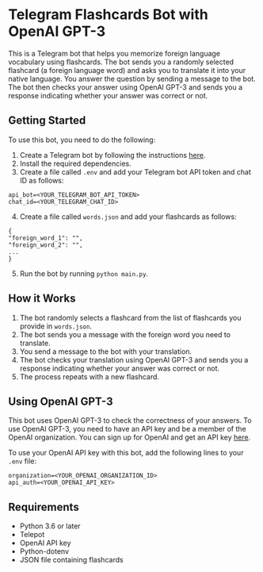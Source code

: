 # Telegram Flashcards Bot with OpenAI GPT-3

This is a Telegram bot that helps you memorize foreign language vocabulary using flashcards. The bot sends you a randomly selected flashcard (a foreign language word) and asks you to translate it into your native language. You answer the question by sending a message to the bot. The bot then checks your answer using OpenAI GPT-3 and sends you a response indicating whether your answer was correct or not.

## Getting Started

To use this bot, you need to do the following:

1. Create a Telegram bot by following the instructions [here](https://core.telegram.org/bots#3-how-do-i-create-a-bot).
2. Install the required dependencies.
3. Create a file called `.env` and add your Telegram bot API token and chat ID as follows:

```
api_bot=<YOUR_TELEGRAM_BOT_API_TOKEN>
chat_id=<YOUR_TELEGRAM_CHAT_ID>
```

4. Create a file called `words.json` and add your flashcards as follows:

```
{
"foreign_word_1": "",
"foreign_word_2": "",
...
}
```

5. Run the bot by running `python main.py`.

## How it Works

1. The bot randomly selects a flashcard from the list of flashcards you provide in `words.json`.
2. The bot sends you a message with the foreign word you need to translate.
3. You send a message to the bot with your translation.
4. The bot checks your translation using OpenAI GPT-3 and sends you a response indicating whether your answer was correct or not.
5. The process repeats with a new flashcard.

## Using OpenAI GPT-3

This bot uses OpenAI GPT-3 to check the correctness of your answers. To use OpenAI GPT-3, you need to have an API key and be a member of the OpenAI organization. You can sign up for OpenAI and get an API key [here](https://beta.openai.com/signup/).

To use your OpenAI API key with this bot, add the following lines to your `.env` file:

```
organization=<YOUR_OPENAI_ORGANIZATION_ID>
api_auth=<YOUR_OPENAI_API_KEY>
```
## Requirements
- Python 3.6 or later
- Telepot
- OpenAI API key
- Python-dotenv
- JSON file containing flashcards

